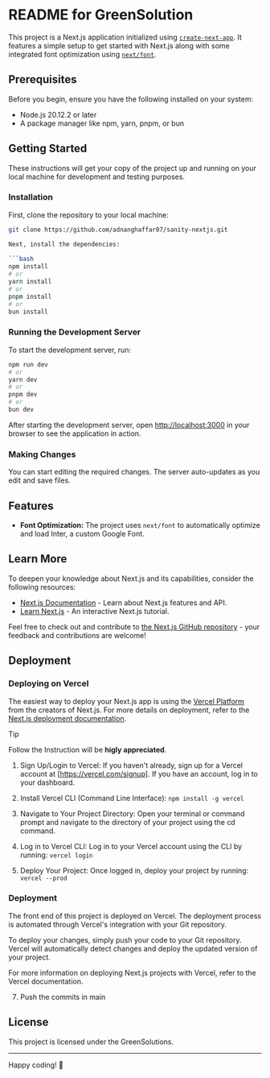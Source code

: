 # README for GreenSolution

This project is a Next.js application initialized using [`create-next-app`](https://github.com/vercel/next.js/tree/canary/packages/create-next-app). It features a simple setup to get started with Next.js along with some integrated font optimization using [`next/font`](https://nextjs.org/docs/basic-features/font-optimization).

## Prerequisites 
   
Before you begin, ensure you have the following installed on your system:  

- Node.js 20.12.2 or later   
- A package manager like npm, yarn, pnpm, or bun   
  
## Getting Started

These instructions will get your copy of the project up and running on your local machine for development and testing purposes.

### Installation 
 
First, clone the repository to your local machine:
 
```bash
git clone https://github.com/adnanghaffar07/sanity-nextjs.git

Next, install the dependencies:
 
```bash
npm install
# or
yarn install
# or
pnpm install
# or
bun install
```

### Running the Development Server

To start the development server, run:

```bash
npm run dev
# or
yarn dev
# or
pnpm dev
# or
bun dev
```

After starting the development server, open [http://localhost:3000](http://localhost:3000) in your browser to see the application in action.

### Making Changes

You can start editing the required changes. The server auto-updates as you edit and save files.

## Features 

- **Font Optimization:** The project uses `next/font` to automatically optimize and load Inter, a custom Google Font.

## Learn More

To deepen your knowledge about Next.js and its capabilities, consider the following resources:

- [Next.js Documentation](https://nextjs.org/docs) - Learn about Next.js features and API.
- [Learn Next.js](https://nextjs.org/learn) - An interactive Next.js tutorial.

Feel free to check out and contribute to [the Next.js GitHub repository](https://github.com/vercel/next.js/) - your feedback and contributions are welcome!

## Deployment

### Deploying on Vercel

The easiest way to deploy your Next.js app is using the [Vercel Platform](https://vercel.com/new?utm_medium=default-template&filter=next.js&utm_source=create-next-app&utm_campaign=create-next-app-readme) from the creators of Next.js. For more details on deployment, refer to the [Next.js deployment documentation](https://nextjs.org/docs/deployment).

>[!TIP]
>Follow the Instruction will be **higly appreciated**.

1. Sign Up/Login to Vercel:
If you haven't already, sign up for a Vercel account at [https://vercel.com/signup]. If you have an account, log in to your dashboard.

2. Install Vercel CLI (Command Line Interface):
`npm install -g vercel`

3. Navigate to Your Project Directory:
Open your terminal or command prompt and navigate to the directory of your project using the cd command.

4. Log in to Vercel CLI:
Log in to your Vercel account using the CLI by running:
`vercel login`

5. Deploy Your Project:
Once logged in, deploy your project by running:
`vercel --prod`

### Deployment

The front end of this project is deployed on Vercel. The deployment process is automated through Vercel's integration with your Git repository.

To deploy your changes, simply push your code to your Git repository. Vercel will automatically detect changes and deploy the updated version of your project.

For more information on deploying Next.js projects with Vercel, refer to the Vercel documentation.

7. Push the commits in main

## License

This project is licensed under the GreenSolutions.

---

Happy coding! 🚀
